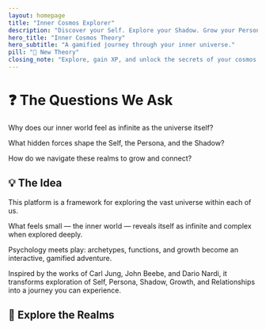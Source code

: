 ```yaml
---
layout: homepage
title: "Inner Cosmos Explorer"
description: "Discover your Self. Explore your Shadow. Grow your Persona. Navigate your Inner Cosmos."
hero_title: "Inner Cosmos Theory"
hero_subtitle: "A gamified journey through your inner universe."
pill: "🔬 New Theory"
closing_note: "Explore, gain XP, and unlock the secrets of your cosmos."
---
```

# ❓ The Questions We Ask

Why does our inner world feel as infinite as the universe itself?

What hidden forces shape the Self, the Persona, and the Shadow?

How do we navigate these realms to grow and connect?  


## 💡 The Idea

This platform is a framework for exploring the vast universe within each of us.

What feels small — the inner world — reveals itself as infinite and complex when explored deeply.  

Psychology meets play: archetypes, functions, and growth become an interactive, gamified adventure.

Inspired by the works of Carl Jung, John Beebe, and Dario Nardi, it transforms exploration of Self, Persona, Shadow, Growth, and Relationships into a journey you can experience.


## 🌌 Explore the Realms